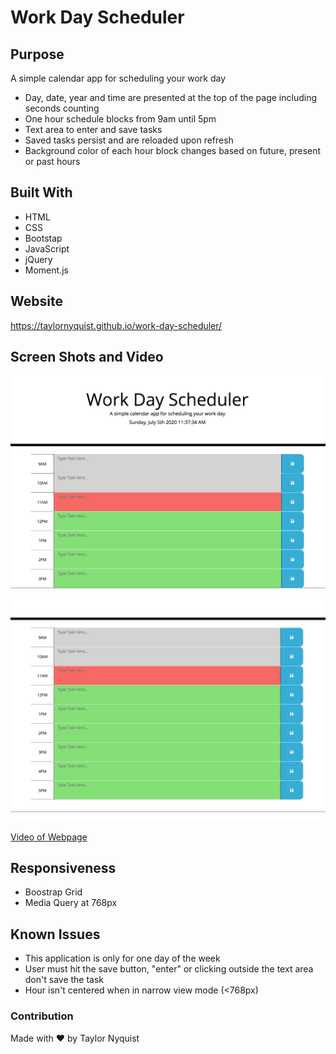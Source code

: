 # Work Day Scheduler

## Purpose
A simple calendar app for scheduling your work day

* Day, date, year and time are presented at the top of the page including seconds counting
* One hour schedule blocks from 9am until 5pm
* Text area to enter and save tasks
* Saved tasks persist and are reloaded upon refresh
* Background color of each hour block changes based on future, present or past hours


## Built With
* HTML
* CSS
* Bootstap
* JavaScript
* jQuery
* Moment.js


## Website
https://taylornyquist.github.io/work-day-scheduler/

## Screen Shots and Video

<img src="./assets/images/screen-shot1.png" alt="" />
<img src="./assets/images/screen-shot2.png" alt="" />

[Video of Webpage](https://drive.google.com/file/d/1c_43Wn4JL-7xlVcGkF2lBuPYSpz8BO1O/view)

 ## Responsiveness
* Boostrap Grid
* Media Query at 768px

 ## Known Issues
* This application is only for one day of the week
* User must hit the save button, "enter" or clicking outside the text area don't save the task
* Hour isn't centered when in narrow view mode (<768px)


### Contribution
Made with ❤️ by Taylor Nyquist